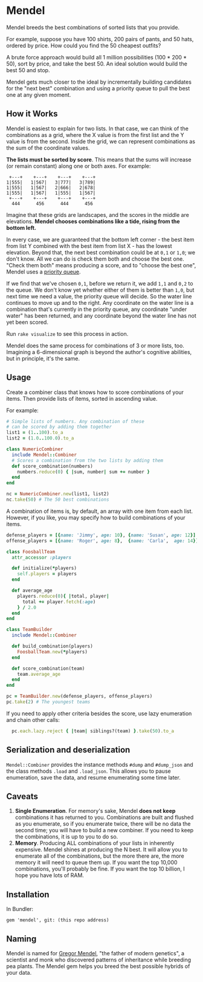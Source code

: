 # Mendel

Mendel breeds the best combinations of sorted lists that you provide.

For example, suppose you have 100 shirts, 200 pairs of pants, and 50 hats, ordered by price. How could you find the 50 cheapest outfits?

A brute force approach would build all 1 million possibilities (100 * 200 * 50), sort by price, and take the best 50. An ideal solution would build the best 50 and stop.

Mendel gets much closer to the ideal by incrementally building candidates for the "next best" combination and using a priority queue to pull the best one at any given moment.

## How it Works

Mendel is easiest to explain for two lists. In that case, we can think of the combinations as a grid, where the X value is from the first list and the Y value is from the second. Inside the grid, we can represent combinations as the sum of the coordinate values.

**The lists must be sorted by score**. This means that the sums will increase (or remain constant) along one or both axes. For example:

     +---+    +---+    +---+    +---+
    1|555|   1|567|   3|777|   3|789|
    1|555|   1|567|   2|666|   2|678|
    1|555|   1|567|   1|555|   1|567|
     +---+    +---+    +---+    +---+
      444      456      444      456 

Imagine that these grids are landscapes, and the scores in the middle are elevations. **Mendel chooses combinations like a tide, rising from the bottom left.**

In every case, we are guaranteed that the bottom left corner - the best item from list Y combined with the best item from list X - has the lowest elevation. Beyond that, the next best combination could be at `0,1` or `1,0`; we don't know. All we can do is check them both and choose the best one. "Check them both" means producing a score, and to "choose the best one", Mendel uses a [priority queue](https://en.wikipedia.org/wiki/Priority_queue).

If we find that we've chosen `0,1`, before we return it, we add `1,1` and `0,2` to the queue. We don't know yet whether either of them is better than `1,0`, but next time we need a value, the priority queue will decide. So the water line continues to move up and to the right. Any coordinate on the water line is a combination that's currently in the priority queue, any coordinate "under water" has been returned, and any coordinate beyond the water line has not yet been scored.

Run `rake visualize` to see this process in action.

Mendel does the same process for combinations of 3 or more lists, too. Imagining a 6-dimensional graph is beyond the author's cognitive abilities, but in principle, it's the same.

## Usage

Create a combiner class that knows how to score combinations of your items. Then provide lists of items, sorted in ascending value.

For example:

```ruby
# Simple lists of numbers. Any combination of these
# can be scored by adding them together
list1 = (1..100).to_a
list2 = (1.0..100.0).to_a

class NumericCombiner
  include Mendel::Combiner
  # Scores a combination from the two lists by adding them
  def score_combination(numbers)
    numbers.reduce(0) { |sum, number| sum += number }
  end
end

nc = NumericCombiner.new(list1, list2)
nc.take(50) # The 50 best combinations
```

A combination of items is, by default, an array with one item from each list. However, if you like, you may specify how to build combinations of your items.

```ruby
defense_players = [{name: 'Jimmy', age: 10}, {name: 'Susan', age: 12}]
offense_players = [{name: 'Roger', age: 8},  {name: 'Carla',  age: 14}]

class FoosballTeam
  attr_accessor :players

  def initialize(*players)
    self.players = players
  end

  def average_age
    players.reduce(0){ |total, player|
      total += player.fetch(:age)
    } / 2.0
  end
end

class TeamBuilder
  include Mendel::Combiner

  def build_combination(players)
    FoosballTeam.new(*players)
  end

  def score_combination(team)
    team.average_age
  end
end

pc = TeamBuilder.new(defense_players, offense_players)
pc.take(2) # The youngest teams
```

If you need to apply other criteria besides the score, use lazy enumeration and chain other calls:

```ruby
  pc.each.lazy.reject { |team| siblings?(team) }.take(50).to_a
```

## Serialization and deserialization

`Mendel::Combiner` provides the instance methods `#dump` and `#dump_json` and the class methods `.load` and `.load_json`. This allows you to pause enumeration, save the data, and resume enumerating some time later.

## Caveats

1. **Single Enumeration**. For memory's sake, Mendel **does not keep** combinations it has returned to you. Combinations are built and flushed as you enumerate, so if you enumerate twice, there will be no data the second time; you will have to build a new combiner. If you need to keep the combinations, it is up to you to do so.
2. **Memory**. Producing ALL combinations of your lists in inherently expensive. Mendel shines at producing the N best. It will allow you to enumerate all of the combinations, but the more there are, the more memory it will need to queue them up. If you want the top 10,000 combinations, you'll probably be fine. If you want the top 10 billion, I hope you have lots of RAM.

## Installation

In Bundler:

    gem 'mendel', git: (this repo address)

## Naming

Mendel is named for [Gregor Mendel](https://en.wikipedia.org/wiki/Gregor_Mendel), "the father of modern genetics", a scientist and monk who discovered patterns of inheritance while breeding pea plants. The Mendel gem helps you breed the best possible hybrids of your data.
